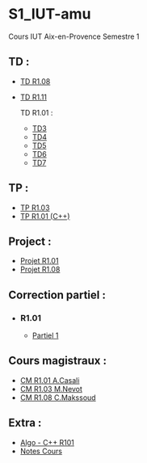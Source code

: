 # S1_IUT-amu
Cours IUT Aix-en-Provence Semestre 1


## TD :

- [TD R1.08](TD/R108_Makssoud)
- [TD R1.11](https://github.com/killbib-coder/S1_IUT-amu/blob/main/TD/R111_Salou)

  TD R1.01 :
  - [TD3](https://github.com/killbib-coder/S1_IUT-amu/blob/main/TD/Algo/TD3_R1.01.algo)
  - [TD4](https://github.com/killbib-coder/S1_IUT-amu/blob/main/TD/Algo/TD4_R1.01.algo)
  - [TD5](https://github.com/killbib-coder/S1_IUT-amu/tree/main/TD/Algo/TD5%20R1.01)
  - [TD6](https://github.com/killbib-coder/S1_IUT-amu/tree/main/TD/Algo/TD6%20R1.01)
  - [TD7](https://github.com/killbib-coder/S1_IUT-amu/tree/main/TD/Algo/TD7%20R1.01)

## TP :

- [TP R1.03](https://github.com/killbib-coder/S1_IUT-amu/blob/main/TP/R103)
- [TP R1.01 (C++)](https://github.com/killbib-coder/S1_IUT-amu/tree/main/TP/C%2B%2B)

## Project :
- [Projet R1.01](https://github.com/killbib-coder/S1_IUT-amu/tree/main/Project/R1.01-Project)
- [Projet R1.08](https://github.com/killbib-coder/S1_IUT-amu/tree/main/Project/R1.08-Project)

## Correction partiel :
- ### R1.01
  - [Partiel 1](https://github.com/killbib-coder/S1_IUT-amu/blob/main/Correction/Partiel1_R101)

## Cours magistraux : 
- [CM R1.01 A.Casali](https://github.com/killbib-coder/S1_IUT-amu/blob/main/CM/R101_Casali)
- [CM R1.03 M.Nevot](https://github.com/killbib-coder/S1_IUT-amu/blob/main/CM/R103_Nevot)
- [CM R1.08 C.Makssoud](https://github.com/killbib-coder/S1_IUT-amu/blob/main/CM/R108_Makssoud)

## Extra :
- [Algo - C++ R101](https://github.com/killbib-coder/S1_IUT-amu/blob/main/Autre/Algo%20-%20C%2B%2B/TD4_R101.cpp)
- [Notes Cours](https://github.com/killbib-coder/S1_IUT-amu/blob/main/note)
